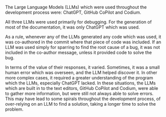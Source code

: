 <!-- State which LLM(s) were used during development of your project.
In case you were not using any, just state so.
In case you were using an LLM to support your development, briefly describe when and how it was applied.
Reflect in writing to which degree the responses of the LLM were helpful.
Discuss briefly if application of LLMs sped up your development or if the contrary was the case. -->


The Large Language Models (LLMs) which were used throughout the development process were: ChatGPT, GitHub CoPilot and Codium.

All three LLMs were used primarily for debugging. 
For the generation of most of the documentation, it was only ChatGPT which was used.

As a rule, whenever any of the LLMs generated any code which was used, it was co-authored in the commit where that piece of code was included.
If an LLM was used simply for sparring to find the root cause of a bug, it was not included in the co-author message, unless it provided code to solve the bug.

In terms of the value of their responses, it varied. Sometimes, it was a small human error which was overseen, and the LLM helped discover it.
In other more complex cases, it required a greater understanding of the program which the LLMs, especially ChatGPT lacked. In these situations, the LLMs which are built in to the text editors, GitHub CoPilot and Codium, were able to gather more information, but were still not always able to solve errors.
This may have lead to some spirals throughout the development process, of over-relying on an LLM to find a solution, taking a longer time to solve the problem.